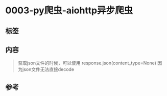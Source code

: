 # 0003-py爬虫-aiohttp异步爬虫

## 标签

## 内容

> 获取json文件的时候，可以使用 response.json(content_type=None)
> 因为json文件无法直接decode

## 参考
